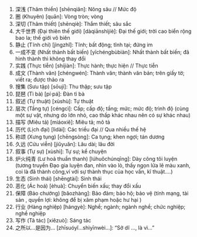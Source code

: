 1. 深浅 (Thâm thiển) [shēnqiǎn]: Nông sâu // Mức độ
2. 圈 (Khuyên) [quān]: Vòng tròn; vòng
3. 深切 (Thâm thiết) [shēnqiè]: Thắm thiết; sâu sắc
4. 大千世界 (Đại thiên thế giới) [dàqiānshìjiè]: Đại thế giới; trời cao biển rộng bao la; thế giới vô biên
5. 静止 (Tĩnh chỉ) [jìngzhǐ]: Tĩnh; bất động; tĩnh tại; đứng im
6. 一成不变 (Nhất thành bất biến) [yīchéngbùbiàn]: Nhất thành bất biến; đã hình thành thì không thay đổi
7. 实践 (Thực tiễn) [shíjiàn]: Thực hành; thực hiện // Thực tiễn
8. 成文 (Thành văn) [chéngwén]: Thành văn; thành văn bản; trên giấy tờ; viết ra; được thảo ra
9. 搜集 (Sưu tập) [sōují]: Thu thập; sưu tập
10. 琵琶 (Tì bà) [pí·pá]: Đàn tì bà
11. 叙述 (Tự thuật) [xùshù]: Tự thuật
12. 层次 (Tầng tự) [céngcì]: Cấp; cấp độ; tầng; mức; mức độ; trình độ (cùng một sự vật, nhưng do lớn nhỏ, cao thấp khác nhau nên có sự khác nhau)
13. 描写 (Miêu tả) [miáoxiě]: Miêu tả; mô tả
14. 历代 (Lịch đại) [lìdài]: Các triều đại // Qua nhiều thế hệ
15. 称颂 (Xưng tụng) [chēngsòng]: Ca tụng; khen ngợi; tán dương
16. 久远 (Cửu viễn) [jiǔyuǎn]: Lâu dài; lâu đời
17. 叙事 (Tự sự) [xùshì]: Tự sự; kể chuyện
18. 炉火纯青 (Lư hoả thuần thanh) [lúhuǒchúnqīng]: Dày công tôi luyện (tương truyền Đạo gia luyện đan, nhìn vào lò, thấy ngọn lửa lê màu xanh, coi là đã thành công,ví với sự thành thục của học vấn, kĩ thuật....)
19. 生态 (Sinh thái) [shēngtài]: Sinh thái
20. 恶化 (Ác hoá) [èhuà]: Chuyển biến xấu; thay đổi xấu
21. 保障 (Bảo chướng) [bǎozhàng]: Bảo đảm; bảo hộ; bảo vệ (tính mạng, tài sản , quyền lợi: không để bị xâm phạm hoặc hư hại )
22. 行业 (Hàng nghiệp) [hángyè]: Nghề; ngành; ngành nghề; chức nghiệp; nghề nghiệp
23. 写作 (Tả tác) [xiězuò]: Sáng tác
24. 之所以…是因为… [zhīsuóyǐ…shìyīnwèi…]: “Sở dĩ …, là vì…”